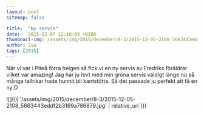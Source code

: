 ```yaml
---
layout: post
sitemap: false

title:  "Ny servis"
date:   2015-12-07 12:10:09 +0100
thumbnail-img: /assets/img/2015/december/8-3/2015-12-05-2108_5663443eddf2b3169a786879.jpg
author: Eva
tags: [2015]
---
```


När vi var i Piteå förra helgen så fick vi en ny servis av Fredriks föräldrar vilket var amazing! Jag har ju levt med min gröna servis väldigt länge nu så många tallrikar hade hunnit bli kantstötta. Så det passade ju perfekt att få en ny:D

![]({{ '/assets/img/2015/december/8-3/2015-12-05-2108_5663443eddf2b3169a786879.jpg'  | relative_url }})

